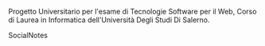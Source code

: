 Progetto Universitario per l'esame di Tecnologie Software per il Web, Corso di Laurea in Informatica dell'Università Degli Studi Di Salerno.

SocialNotes

